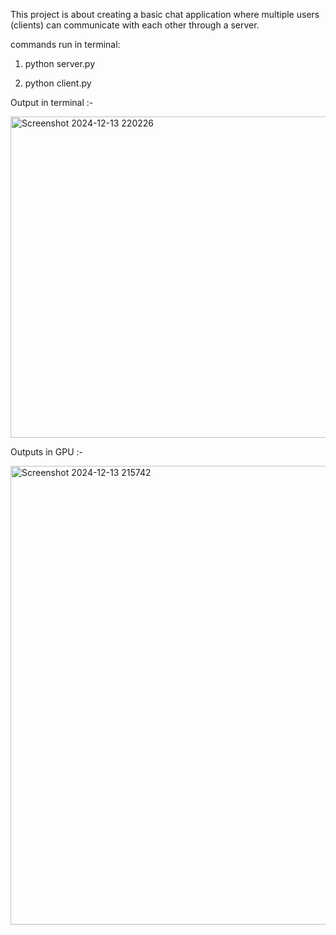 
This project is about creating a basic chat application where multiple users (clients) can communicate with each other through a server.

commands run in terminal:

1. python server.py

2. python client.py

Output in terminal :-

<img width="514" alt="Screenshot 2024-12-13 220226" src="https://github.com/user-attachments/assets/c5a261a1-c8f7-4a6c-a0a6-abe808415be9" />


Outputs in GPU :-

<img width="734" alt="Screenshot 2024-12-13 215742" src="https://github.com/user-attachments/assets/7871b833-35ee-40aa-acac-c1a32c08eceb" />
